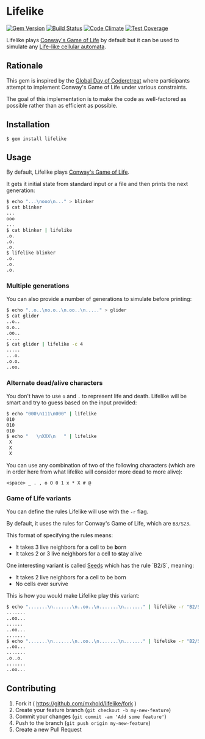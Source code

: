 # Lifelike

[![Gem
Version](https://badge.fury.io/rb/lifelike.svg)](http://badge.fury.io/rb/lifelike)
[![Build
Status](https://travis-ci.org/mxhold/lifelike.svg?branch=master)](https://travis-ci.org/mxhold/lifelike)
[![Code
Climate](https://codeclimate.com/github/mxhold/lifelike/badges/gpa.svg)](https://codeclimate.com/github/mxhold/lifelike)
[![Test
Coverage](https://codeclimate.com/github/mxhold/lifelike/badges/coverage.svg)](https://codeclimate.com/github/mxhold/lifelike)

Lifelike plays [Conway's Game of
Life](https://en.wikipedia.org/wiki/Conway%27s_Game_of_Life) by default but it
can be used to simulate any [Life-like cellular
automata](https://en.wikipedia.org/wiki/Life-like_cellular_automaton).

## Rationale

This gem is inspired by the [Global Day of
Coderetreat](http://globalday.coderetreat.org/) where participants attempt to
implement Conway's Game of Life under various constraints.

The goal of this implementation is to make the code as well-factored as possible
rather than as efficient as possible.

## Installation

    $ gem install lifelike

## Usage

By default, Lifelike plays [Conway's Game of
Life](https://en.wikipedia.org/wiki/Conway%27s_Game_of_Life).

It gets it initial state from standard input or a file and then prints the next
generation:

```bash
$ echo "...\nooo\n..." > blinker
$ cat blinker
...
ooo
...
$ cat blinker | lifelike
.o.
.o.
.o.
$ lifelike blinker
.o.
.o.
.o.
```

### Multiple generations

You can also provide a number of generations to simulate before printing:

```bash
$ echo "..o..\no.o..\n.oo..\n....." > glider
$ cat glider
..o..
o.o..
.oo..
.....
$ cat glider | lifelike -c 4
.....
...o.
.o.o.
..oo.
```

### Alternate dead/alive characters

You don't have to use `o` and `.` to represent life and death.
Lifelike will be smart and try to guess based on the input provided:

```bash
$ echo "000\n111\n000" | lifelike
010
010
010
$ echo "   \nXXX\n   " | lifelike
 X
 X
 X
```

You can use any combination of two of the following characters (which are in
order here from what lifelike will consider more dead to more alive):

    <space> _ . , o O 0 1 x * X # @

### Game of Life variants

You can define the rules Lifelike will use with the `-r` flag.

By default, it uses the rules for Conway's Game of Life, which are `B3/S23`.

This format of specifying the rules means:

- It takes 3 live neighbors for a cell to be **b**orn
- It takes 2 or 3 live neighbors for a cell to **s**tay alive

One interesting variant is called
[Seeds](https://en.wikipedia.org/wiki/Seeds_(cellular_automaton)) which has the
rule `B2/S`, meaning:

- It takes 2 live neighbors for a cell to be born
- No cells ever survive

This is how you would make Lifelike play this variant:

```bash
$ echo ".......\n.......\n..oo..\n.......\n......." | lifelike -r "B2/S"
.......
..oo...
......
..oo...
.......
$ echo ".......\n.......\n..oo..\n.......\n......." | lifelike -r "B2/S" -c 2
..oo...
.......
.o..o.
.......
..oo...
```

## Contributing

1. Fork it ( https://github.com/mxhold/lifelike/fork )
2. Create your feature branch (`git checkout -b my-new-feature`)
3. Commit your changes (`git commit -am 'Add some feature'`)
4. Push to the branch (`git push origin my-new-feature`)
5. Create a new Pull Request
